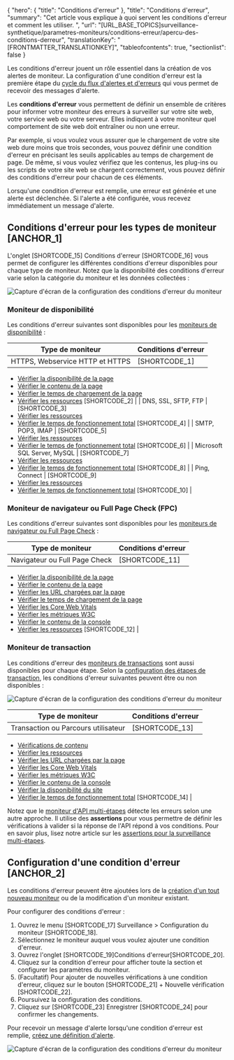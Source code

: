 {
  "hero": {
    "title": "Conditions d'erreur"
  },
  "title": "Conditions d'erreur",
  "summary": "Cet article vous explique à quoi servent les conditions d'erreur et comment les utiliser. ",
  "url": "[URL_BASE_TOPICS]surveillance-synthetique/parametres-moniteurs/conditions-erreur/apercu-des-conditions-derreur",
  "translationKey": "[FRONTMATTER_TRANSLATIONKEY]",
  "tableofcontents": true,
  "sectionlist": false
}

Les conditions d'erreur jouent un rôle essentiel dans la création de vos alertes de moniteur. La configuration d'une condition d'erreur est la première étape du [cycle du flux d'alertes et d'erreurs]([LINK_URL_1]) qui vous permet de recevoir des messages d'alerte.

Les **conditions d'erreur** vous permettent de définir un ensemble de critères pour informer votre moniteur des erreurs à surveiller sur votre site web, votre service web ou votre serveur. Elles indiquent à votre moniteur quel comportement de site web doit entraîner ou non une erreur.

Par exemple, si vous voulez vous assurer que le chargement de votre site web dure moins que trois secondes, vous pouvez définir une condition d'erreur en précisant les seuils applicables au temps de chargement de page. De même, si vous voulez vérifiez que les contenus, les plug-ins ou les scripts de votre site web se chargent correctement, vous pouvez définir des conditions d'erreur pour chacun de ces éléments.

Lorsqu'une condition d'erreur est remplie, une erreur est générée et une alerte est déclenchée. Si l'alerte a été configurée, vous recevez immédiatement un message d'alerte.

## Conditions d'erreur pour les types de moniteur [ANCHOR_1]

L'onglet [SHORTCODE_15] Conditions d'erreur [SHORTCODE_16] vous permet de configurer les différentes conditions d'erreur disponibles pour chaque type de moniteur. Notez que la disponibilité des conditions d'erreur varie selon la catégorie du moniteur et les données collectées :

![Capture d'écran de la configuration des conditions d'erreur du moniteur]([LINK_URL_2])

### Moniteur de disponibilité

Les conditions d'erreur suivantes sont disponibles pour les [moniteurs de disponibilité]([LINK_URL_3]) :

| Type de moniteur | Conditions d'erreur |
|--|--|
| HTTPS, Webservice HTTP et HTTPS | [SHORTCODE_1]
- [Vérifier la disponibilité de la page]([LINK_URL_4])
- [Vérifier le contenu de la page]([LINK_URL_5])
- [Vérifier le temps de chargement de la page]([LINK_URL_6])
- [Vérifier les ressources]([LINK_URL_7])
   [SHORTCODE_2] |
   | DNS, SSL, SFTP, FTP | [SHORTCODE_3]
- [Vérifier les ressources]([LINK_URL_8])
- [Vérifier le temps de fonctionnement total]([LINK_URL_9])
   [SHORTCODE_4] |
   | SMTP, POP3, IMAP | [SHORTCODE_5]
- [Vérifier les ressources]([LINK_URL_10])
- [Vérifier le temps de fonctionnement total]([LINK_URL_11])
   [SHORTCODE_6] |
   | Microsoft SQL Server, MySQL | [SHORTCODE_7]
- [Vérifier les ressources]([LINK_URL_12])
- [Vérifier le temps de fonctionnement total]([LINK_URL_13])
   [SHORTCODE_8] |
   | Ping, Connect | [SHORTCODE_9]
- [Vérifier les ressources]([LINK_URL_14])
- [Vérifier le temps de fonctionnement total]([LINK_URL_15])
   [SHORTCODE_10] |

### Moniteur de navigateur ou Full Page Check (FPC)

Les conditions d'erreur suivantes sont disponibles pour les [moniteurs de navigateur ou Full Page Check]([LINK_URL_16]) :

| Type de moniteur | Conditions d'erreur |
|--|--|
| Navigateur ou Full Page Check | [SHORTCODE_11]

- [Vérifier la disponibilité de la page]([LINK_URL_17])
- [Vérifier le contenu de la page]([LINK_URL_18])
- [Vérifier les URL chargées par la page]([LINK_URL_19])
- [Vérifier le temps de chargement de la page]([LINK_URL_20])
- [Vérifier les Core Web Vitals]([LINK_URL_21])
- [Vérifier les métriques W3C]([LINK_URL_22])
- [Vérifier le contenu de la console]([LINK_URL_23])
- [Vérifier les ressources]([LINK_URL_24])
   [SHORTCODE_12] |

### Moniteur de transaction

Les conditions d'erreur des [moniteurs de transactions]([LINK_URL_25]) sont aussi disponibles pour chaque étape. Selon la [configuration des étapes de transaction]([LINK_URL_26]), les conditions d'erreur suivantes peuvent être ou non disponibles :

![Capture d'écran de la configuration des conditions d'erreur du moniteur]([LINK_URL_27])

| Type de moniteur | Conditions d'erreur |
|--|--|
| Transaction ou Parcours utilisateur | [SHORTCODE_13]
- [Vérifications de contenu]([LINK_URL_28])
- [Vérifier les ressources]([LINK_URL_29])
- [Vérifier les URL chargées par la page]([LINK_URL_30])
- [Vérifier les Core Web Vitals]([LINK_URL_31])
- [Vérifier les métriques W3C]([LINK_URL_32])
- [Vérifier le contenu de la console]([LINK_URL_33])
- [Vérifier la disponibilité du site]([LINK_URL_34])
- [Vérifier le temps de fonctionnement total]([LINK_URL_35])
   [SHORTCODE_14] |

Notez que le [moniteur d'API multi-étapes]([LINK_URL_36]) détecte les erreurs selon une autre approche. Il utilise des **assertions** pour vous permettre de définir les vérifications à valider si la réponse de l'API répond à vos conditions. Pour en savoir plus, lisez notre article sur les [assertions pour la surveillance multi-étapes]([LINK_URL_37]).

## Configuration d'une condition d'erreur [ANCHOR_2]

Les conditions d'erreur peuvent être ajoutées lors de la [création d'un tout nouveau moniteur]([LINK_URL_38]) ou de la modification d'un moniteur existant.

Pour configurer des conditions d'erreur :

1. Ouvrez le menu [SHORTCODE_17] Surveillance > Configuration du moniteur [SHORTCODE_18].
2. Sélectionnez le moniteur auquel vous voulez ajouter une condition d'erreur.
3. Ouvrez l'onglet [SHORTCODE_19]Conditions d'erreur[SHORTCODE_20].
4. Cliquez sur la condition d'erreur pour afficher toute la section et configurer les paramètres du moniteur.
5. (Facultatif) Pour ajouter de nouvelles vérifications à une condition d'erreur, cliquez sur le bouton [SHORTCODE_21] \+ Nouvelle vérification [SHORTCODE_22].
6. Poursuivez la configuration des conditions.
7. Cliquez sur [SHORTCODE_23] Enregistrer [SHORTCODE_24] pour confirmer les changements.

Pour recevoir un message d'alerte lorsqu'une condition d'erreur est remplie, [créez une définition d'alerte]([LINK_URL_39]).

![Capture d'écran de la configuration des conditions d'erreur du moniteur]([LINK_URL_40])
